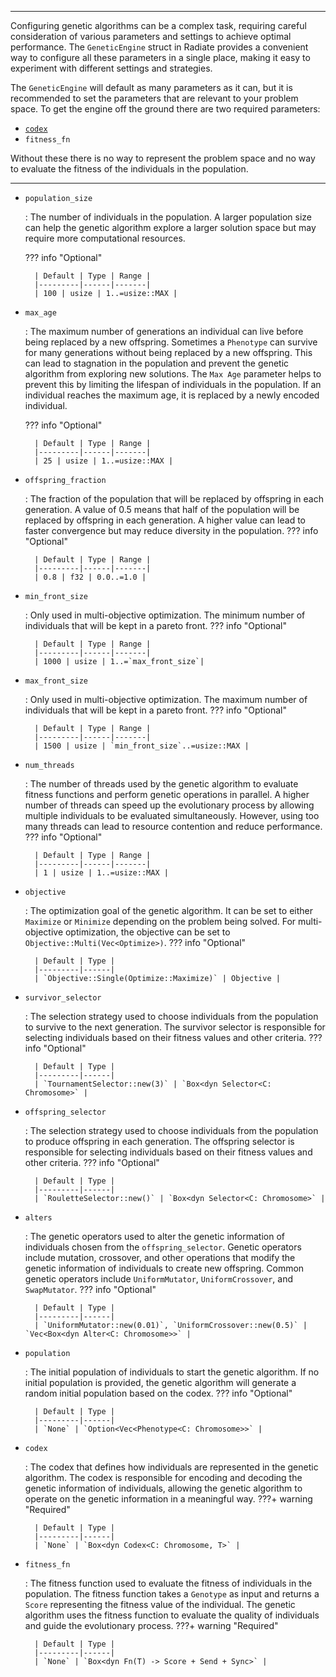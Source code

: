 
___
Configuring genetic algorithms can be a complex task, requiring careful consideration of various parameters and settings to achieve optimal performance. The `GeneticEngine` struct in Radiate provides a convenient way to configure all these parameters in a single place, making it easy to experiment with different settings and strategies.

The `GeneticEngine` will default as many parameters as it can, but it is recommended to set the parameters that are relevant to your problem space. To get the engine off the ground there are two required parameters:

* [`codex`](codex.md)
* `fitness_fn`

Without these there is no way to represent the problem space and no way to evaluate the fitness of the individuals in the population.

___

* `population_size`

    :   The number of individuals in the population. A larger population size can help the genetic algorithm explore a larger solution space but may require more computational resources.

    ??? info "Optional"

        | Default | Type | Range |
        |---------|------|-------|
        | 100 | usize | 1..=usize::MAX |

* `max_age`

    :   The maximum number of generations an individual can live before being replaced by a new offspring. Sometimes a `Phenotype` can survive for many generations without being replaced by a new offspring. This can lead to stagnation in the population and prevent the genetic algorithm from exploring new solutions. The `Max Age` parameter helps to prevent this by limiting the lifespan of individuals in the population. If an individual reaches the maximum age, it is replaced by a newly encoded individual.

    ??? info "Optional"

        | Default | Type | Range |
        |---------|------|-------|
        | 25 | usize | 1..=usize::MAX |

* `offspring_fraction`

    :   The fraction of the population that will be replaced by offspring in each generation. A value of 0.5 means that half of the population will
        be replaced by offspring in each generation. A higher value can lead to faster convergence but may reduce diversity in the population.
    ??? info "Optional"

        | Default | Type | Range |
        |---------|------|-------|
        | 0.8 | f32 | 0.0..=1.0 |


* `min_front_size`

    :   Only used in multi-objective optimization. The minimum number of individuals that will be kept in a pareto front.
    ??? info "Optional"

        | Default | Type | Range |
        |---------|------|-------|
        | 1000 | usize | 1..=`max_front_size`|

* `max_front_size`

    :   Only used in multi-objective optimization. The maximum number of individuals that will be kept in a pareto front.
    ??? info "Optional"

        | Default | Type | Range |
        |---------|------|-------|
        | 1500 | usize | `min_front_size`..=usize::MAX |

* `num_threads`

    :   The number of threads used by the genetic algorithm to evaluate fitness functions and perform genetic operations in parallel. A higher number of threads can speed up the evolutionary process by allowing multiple individuals to be evaluated simultaneously. However, using too many threads can lead to resource contention and reduce performance.
    ??? info "Optional"

        | Default | Type | Range |
        |---------|------|-------|
        | 1 | usize | 1..=usize::MAX |

* `objective`

    :   The optimization goal of the genetic algorithm. It can be set to either `Maximize` or `Minimize` depending on the problem being solved. For multi-objective optimization, the objective can be set to `Objective::Multi(Vec<Optimize>)`.
    ??? info "Optional"

        | Default | Type |
        |---------|------|
        | `Objective::Single(Optimize::Maximize)` | Objective |

* `survivor_selector`

    :   The selection strategy used to choose individuals from the population to survive to the next generation. The survivor selector is responsible for selecting individuals based on their fitness values and other criteria.
    ??? info "Optional"

        | Default | Type |
        |---------|------|
        | `TournamentSelector::new(3)` | `Box<dyn Selector<C: Chromosome>` |

* `offspring_selector`

    :   The selection strategy used to choose individuals from the population to produce offspring in each generation. The offspring selector is responsible for selecting individuals based on their fitness values and other criteria.
    ??? info "Optional"

        | Default | Type |
        |---------|------|
        | `RouletteSelector::new()` | `Box<dyn Selector<C: Chromosome>` |

* `alters`

    :   The genetic operators used to alter the genetic information of individuals chosen from the `offspring_selector`. Genetic operators include mutation, crossover, and other operations that modify the genetic information of individuals to create new offspring. Common genetic operators include `UniformMutator`, `UniformCrossover`, and `SwapMutator`.
    ??? info "Optional"

        | Default | Type |
        |---------|------|
        | `UniformMutator::new(0.01)`, `UniformCrossover::new(0.5)` | `Vec<Box<dyn Alter<C: Chromosome>>` |

* `population`

    :   The initial population of individuals to start the genetic algorithm. If no initial population is provided, the genetic algorithm will generate a random initial population based on the codex.
    ??? info "Optional"

        | Default | Type |
        |---------|------|
        | `None` | `Option<Vec<Phenotype<C: Chromosome>>` |

* `codex`

    :   The codex that defines how individuals are represented in the genetic algorithm. The codex is responsible for encoding and decoding the genetic information of individuals, allowing the genetic algorithm to operate on the genetic information in a meaningful way.
    ???+ warning "Required"

        | Default | Type |
        |---------|------|
        | `None` | `Box<dyn Codex<C: Chromosome, T>` |

* `fitness_fn`

    :   The fitness function used to evaluate the fitness of individuals in the population. The fitness function takes a `Genotype` as input and returns a `Score` representing the fitness value of the individual. The genetic algorithm uses the fitness function to evaluate the quality of individuals and guide the evolutionary process.
    ???+ warning "Required"

        | Default | Type |
        |---------|------|
        | `None` | `Box<dyn Fn(T) -> Score + Send + Sync>` |
